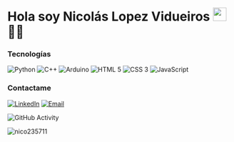 <h1>Hola soy Nicolás Lopez Vidueiros <img src="https://raw.githubusercontent.com/iampavangandhi/iampavangandhi/master/gifs/Hi.gif" width="30px"> 👨‍💻</h1>

### Tecnologías

![Python](https://img.shields.io/badge/Python-333?style=plastic&logo=python&logoColor=%233776AB)
![C++](https://img.shields.io/badge/C%2B%2B-333?style=plastic&logo=cplusplus&logoColor=%2300599C)
![Arduino](https://img.shields.io/badge/Arduino-333?style=plastic&logo=arduino&logoColor=%2300878F)
![HTML 5](https://img.shields.io/badge/HTML_5-333?style=plastic&logo=html5&logoColor=%23E34F26)
![CSS 3](https://img.shields.io/badge/CSS_3-333?style=plastic&logo=css3&logoColor=%231572B6)
![JavaScript](https://img.shields.io/badge/JavaScript-333?style=plastic&logo=javascript&logoColor=%23F7DF1E)

### Contactame

<a href="https://www.linkedin.com/in/nicol%C3%A1s-l%C3%B3pez-vidueiros-653437229/" target="_blank"><img alt="LinkedIn" src="https://img.shields.io/badge/Linkedin-Nicol%C3%A1s_Lopez_Vidueiros-blue?style=flat-square&logo=linkedin&logoColor=%230A66C2"></a>
<a href="mailto:nicolas.lopez.vidueiros@gmail.com"><img alt="Email" src="https://img.shields.io/badge/Gmail-nicolas.lopez.vidueiros@gmail.com-blue?style=flat-square&logo=gmail"></a>  

![GitHub Activity](https://github-readme-stats.vercel.app/api?username=nico235711&show_icons=true)

<p align="left"><img src="https://komarev.com/ghpvc/?username=nico235711&label=Profile%20views&color=0e75b6&style=flat" alt="nico235711"></p>

<!---
Nico235711/Nico235711 is a ✨ special ✨ repository because its `README.md` (this file) appears on your GitHub profile.
You can click the Preview link to take a look at your changes.
--->
